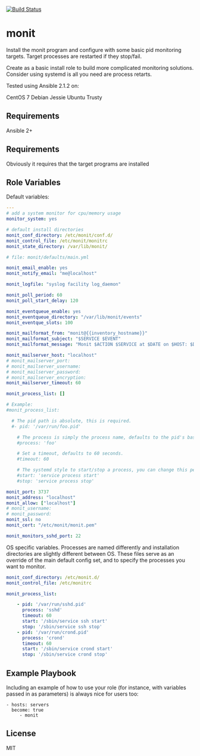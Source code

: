 [![Build Status](https://travis-ci.org/adamham/monit.svg?branch=master)](https://travis-ci.org/adamham/monit)

monit
=========

Install the monit program and configure with some basic pid monitoring targets.
Target processes are restarted if they stop/fail.

Create as a basic install role to build more complicated monitoring solutions.
Consider using systemd is all you need are process retarts.

Tested using Ansible 2.1.2 on:

CentOS 7
Debian Jessie
Ubuntu Trusty

Requirements
------------

Ansible 2+

Requirements
------------

Obviously it requires that the target programs are installed

Role Variables
--------------

Default variables:

```yaml
---
# add a system monitor for cpu/memory usage
monitor_system: yes

# default install directories
monit_conf_directory: /etc/monit/conf.d/
monit_control_file: /etc/monit/monitrc
monit_state_directory: /var/lib/monit/

# file: monit/defaults/main.yml

monit_email_enable: yes
monit_notify_email: "me@localhost"

monit_logfile: "syslog facility log_daemon"

monit_poll_period: 60
monit_poll_start_delay: 120

monit_eventqueue_enable: yes
monit_eventqueue_directory: "/var/lib/monit/events"
monit_eventque_slots: 100

monit_mailformat_from: "monit@{{inventory_hostname}}"
monit_mailformat_subject: "$SERVICE $EVENT"
monit_mailformat_message: "Monit $ACTION $SERVICE at $DATE on $HOST: $DESCRIPTION."

monit_mailserver_host: "localhost"
# monit_mailserver_port:
# monit_mailserver_username:
# monit_mailserver_password:
# monit_mailserver_encryption:
monit_mailserver_timeout: 60

monit_process_list: []

# Example:
#monit_process_list:

  # The pid path is absolute, this is required.
  #- pid: '/var/run/foo.pid'

    # The process is simply the process name, defaults to the pid's basename.
    #process: 'foo'

    # Set a timeout, defaults to 60 seconds.
    #timeout: 60

    # The systemd style to start/stop a process, you can change this per process.
    #start: 'service process start'
    #stop: 'service process stop'

monit_port: 3737
monit_address: "localhost"
monit_allow: ["localhost"]
# monit_username:
# monit_password:
monit_ssl: no
monit_cert: "/etc/monit/monit.pem"

monit_monitors_sshd_port: 22
```
OS specific variables. Processes are named differently and installation directories are slightly different between OS. These files serve as an override of the main default config set, and to specify the processes you want to monitor.

```yaml
monit_conf_directory: /etc/monit.d/
monit_control_file: /etc/monitrc

monit_process_list:

    - pid: '/var/run/sshd.pid'
      process: 'sshd'
      timeout: 60
      start: '/sbin/service ssh start'
      stop: '/sbin/service ssh stop'
    - pid: '/var/run/crond.pid'
      process: 'crond'
      timeout: 60
      start: '/sbin/service crond start'
      stop: '/sbin/service crond stop'

```


Example Playbook
----------------

Including an example of how to use your role (for instance, with variables passed in as parameters) is always nice for users too:

    - hosts: servers
      become: true
         - monit

License
-------

MIT
